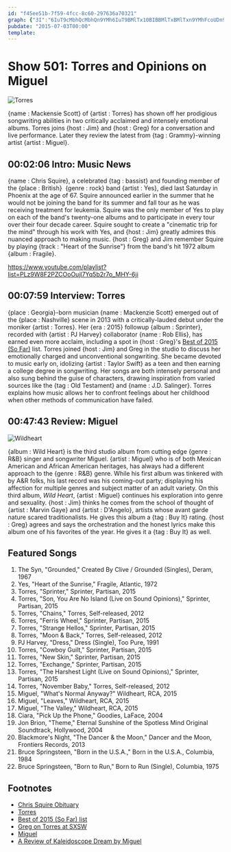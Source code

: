 ```yaml
---
id: "f45ee51b-7f59-4fcc-8c60-297636a70321"
graph: {"3I":"6IuT9cMbhQcMbhQn9YMh6IuT9BMlTx10BIBBMlTxBMlTxn9YMhFcoUDn9YMhFcoUDuBj7V","DB":"5SY6YjHBiq5SY6Yf9v0m5SY6YBGabn5SY6YJGFtkKW3RauWxeU5SY6YfMcaY","27J":"a0SloecLsc97qipecLscBJrgRa0Slo97qipX6cfd97qipBHm1G"}
pubdate: "2015-07-03T00:00"
template: 
---
```






# Show 501: Torres and Opinions on Miguel

![Torres](https://static.soundopinions.org/images/2015/torres_web.jpg)

{name : Mackensie Scott} of {artist : Torres} has shown off her prodigious songwriting abilities in two critically acclaimed and intensely emotional albums. Torres joins {host : Jim} and {host : Greg} for a conversation and live performance. Later they review the latest from {tag : Grammy}-winning artist {artist : Miguel}.



## 00:02:06 Intro: Music News

{name : Chris Squire}, a celebrated {tag : bassist} and founding member of the {place : British}  {genre : rock} band {artist : Yes}, died last Saturday in Phoenix at the age of 67. Squire announced earlier in the summer that he would not be joining the band for its summer and fall tour as he was receiving treatment for leukemia. Squire was the only member of Yes to play on each of the band's twenty-one albums and to participate in every tour over their four decade career. Squire sought to create a "cinematic trip for the mind" through his work with Yes, and {host : Jim} greatly admires this nuanced approach to making music. {host : Greg} and Jim remember Squire by playing {track : "Heart of the Sunrise"} from the band's hit 1972 album {album : Fragile}.

https://www.youtube.com/playlist?list=PLz9W8F2PZCOoOujl7Yq5b2r7o_MHY-6ji



## 00:07:59 Interview: Torres

{place : Georgia}-born musician {name : Mackenzie Scott} emerged out of the {place : Nashville} scene in 2013 with a critically-lauded debut under the moniker {artist : Torres}. Her {era : 2015} followup {album : Sprinter}, recorded with {artist : PJ Harvey} collaborator {name : Rob Ellis}, has earned even more acclaim, including a spot in {host : Greg}'s [Best of 2015 (So Far)](/show/498) list. Torres joined {host : Jim} and Greg in the studio to discuss her emotionally charged and unconventional songwriting. She became devoted to music early on, idolizing {artist : Taylor Swift} as a teen and then earning a college degree in songwriting. Her songs are both intensely personal and also sung behind the guise of characters, drawing inspiration from varied sources like the {tag : Old Testament} and {name : J.D. Salinger}. Torres explains how music allows her to confront feelings about her childhood when other methods of communication have failed.



## 00:47:43 Review: Miguel

![Wildheart](https://static.soundopinions.org/assets/501/27J0.jpg)

{album : Wild Heart} is the third studio album from cutting edge {genre : R&B} singer and songwriter Miguel. {artist : Miguel} who is of both Mexican American and African American heritages, has always had a different approach to the {genre : R&B} genre. While his first album was tinkered with by A&R folks, his last record was his coming-out party; displaying his affection for multiple genres and subject matter of an adult variety. On this third album, *Wild Heart*, {artist : Miguel} continues his exploration into genre and sexuality. {host : Jim} thinks he comes from the school of thought of {artist : Marvin Gaye} and {artist : D'Angelo}, artists whose avant garde nature scared traditionalists. He gives this album a {tag : Buy It} rating. {host : Greg} agrees and says the orchestration and the honest lyrics make this album one of his favorites of the year. He gives it a {tag : Buy It} as well.



## Featured Songs

1. The Syn, "Grounded," Created By Clive / Grounded (Singles), Deram, 1967
2. Yes, "Heart of the Sunrise," Fragile, Atlantic, 1972
3. Torres, "Sprinter," Sprinter, Partisan, 2015
4. Torres, "Son, You Are No Island (Live on Sound Opinions)," Sprinter, Partisan, 2015
5. Torres, "Chains," Torres, Self-released, 2012
6. Torres, "Ferris Wheel," Sprinter, Partisan, 2015
7. Torres, "Strange Hellos," Sprinter, Partisan, 2015
8. Torres, "Moon & Back," Torres, Self-released, 2012
9. PJ Harvey, "Dress," Dress (Single), Too Pure, 1991
10. Torres, "Cowboy Guilt," Sprinter, Partisan, 2015
11. Torres, "New Skin," Sprinter, Partisan, 2015
12. Torres, "Exchange," Sprinter, Partisan, 2015
13. Torres, "The Harshest Light (Live on Sound Opinions)," Sprinter, Partisan, 2015
14. Torres, "November Baby," Torres, Self-released, 2012
15. Miguel, "What's Normal Anyway?" Wildheart, RCA, 2015
16. Miguel, "Leaves," Wildheart, RCA, 2015
17. Miguel, "The Valley," Wildheart, RCA, 2015
18. Ciara, "Pick Up the Phone," Goodies, LaFace, 2004
19. Jon Brion, "Theme," Eternal Sunshine of the Spotless Mind Original Soundtrack, Hollywood, 2004
20. Blackmore's Night, "The Dancer & the Moon," Dancer and the Moon, Frontiers Records, 2013
21. Bruce Springsteen, "Born in the U.S.A.," Born in the U.S.A., Columbia, 1984
22. Bruce Springsteen, "Born to Run," Born to Run (Single), Columbia, 1975



## Footnotes

- [Chris Squire Obituary](http://www.nytimes.com/2015/06/29/arts/music/chris-squire-the-bassist-for-yes-is-dead-at-67.html)
- [Torres](http://torrestorrestorres.com/)
- [Best of 2015 (So Far) list](/show/498)
- [Greg on Torres at SXSW](/show/487/#torres)
- [Miguel](http://wildheart.officialmiguel.com/)
- [A Review of Kaleidoscope Dream by Miguel](http://www.soundopinions.org/show/360/#kaleidoscopedream)